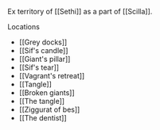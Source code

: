 Ex territory of [[Sethi]] as a part of [[Scilla]].

Locations
- [[Grey docks]]
- [[Sif's candle]]
-  [[Giant's pillar]]
-  [[Sif's tear]]
- [[Vagrant's retreat]]
- [[Tangle]] 
- [[Broken giants]]
- [[The tangle]]
- [[Ziggurat of bes]]
- [[The dentist]] 
